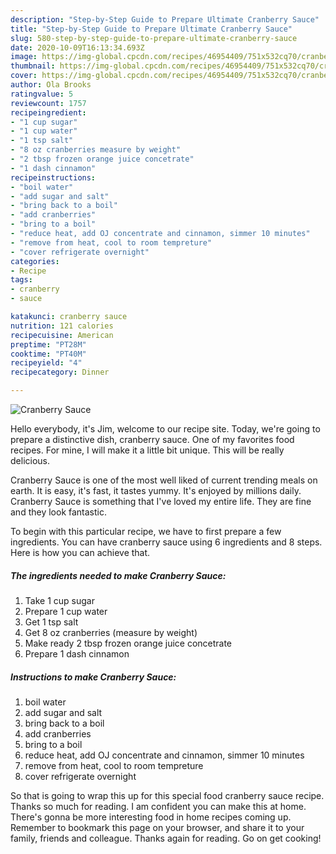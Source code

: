 ```yaml
---
description: "Step-by-Step Guide to Prepare Ultimate Cranberry Sauce"
title: "Step-by-Step Guide to Prepare Ultimate Cranberry Sauce"
slug: 580-step-by-step-guide-to-prepare-ultimate-cranberry-sauce
date: 2020-10-09T16:13:34.693Z
image: https://img-global.cpcdn.com/recipes/46954409/751x532cq70/cranberry-sauce-recipe-main-photo.jpg
thumbnail: https://img-global.cpcdn.com/recipes/46954409/751x532cq70/cranberry-sauce-recipe-main-photo.jpg
cover: https://img-global.cpcdn.com/recipes/46954409/751x532cq70/cranberry-sauce-recipe-main-photo.jpg
author: Ola Brooks
ratingvalue: 5
reviewcount: 1757
recipeingredient:
- "1 cup sugar"
- "1 cup water"
- "1 tsp salt"
- "8 oz cranberries measure by weight"
- "2 tbsp frozen orange juice concetrate"
- "1 dash cinnamon"
recipeinstructions:
- "boil water"
- "add sugar and salt"
- "bring back to a boil"
- "add cranberries"
- "bring to a boil"
- "reduce heat, add OJ concentrate and cinnamon, simmer 10 minutes"
- "remove from heat, cool to room tempreture"
- "cover refrigerate overnight"
categories:
- Recipe
tags:
- cranberry
- sauce

katakunci: cranberry sauce 
nutrition: 121 calories
recipecuisine: American
preptime: "PT28M"
cooktime: "PT40M"
recipeyield: "4"
recipecategory: Dinner

---
```



![Cranberry Sauce](https://img-global.cpcdn.com/recipes/46954409/751x532cq70/cranberry-sauce-recipe-main-photo.jpg)

Hello everybody, it's Jim, welcome to our recipe site. Today, we're going to prepare a distinctive dish, cranberry sauce. One of my favorites food recipes. For mine, I will make it a little bit unique. This will be really delicious.

Cranberry Sauce is one of the most well liked of current trending meals on earth. It is easy, it's fast, it tastes yummy. It's enjoyed by millions daily. Cranberry Sauce is something that I've loved my entire life. They are fine and they look fantastic.




To begin with this particular recipe, we have to first prepare a few ingredients. You can have cranberry sauce using 6 ingredients and 8 steps. Here is how you can achieve that.

<!--inarticleads1-->

##### The ingredients needed to make Cranberry Sauce:

1. Take 1 cup sugar
1. Prepare 1 cup water
1. Get 1 tsp salt
1. Get 8 oz cranberries (measure by weight)
1. Make ready 2 tbsp frozen orange juice concetrate
1. Prepare 1 dash cinnamon




<!--inarticleads2-->

##### Instructions to make Cranberry Sauce:

1. boil water
1. add sugar and salt
1. bring back to a boil
1. add cranberries
1. bring to a boil
1. reduce heat, add OJ concentrate and cinnamon, simmer 10 minutes
1. remove from heat, cool to room tempreture
1. cover refrigerate overnight




So that is going to wrap this up for this special food cranberry sauce recipe. Thanks so much for reading. I am confident you can make this at home. There's gonna be more interesting food in home recipes coming up. Remember to bookmark this page on your browser, and share it to your family, friends and colleague. Thanks again for reading. Go on get cooking!

